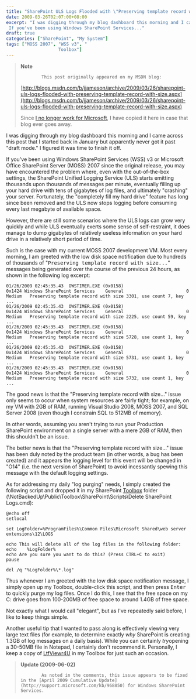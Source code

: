 ```yaml
---
title: "SharePoint ULS Logs Flooded with \"Preserving template record with size...\""
date: 2009-03-26T02:07:00+08:00
excerpt: "I was digging through my blog dashboard this morning and I came across this post that I started back in January but apparently never got it past \"draft mode.\" I figured it was time to finish it off. 
 If you've been using Windows SharePoint Services..."
draft: true
categories: ["SharePoint", "My System"]
tags: ["MOSS 2007", "WSS v3", "
                    Toolbox"]
---
```


> **Note**
> 
>             This post originally appeared on my MSDN blog:
> 
> 
> 
> [http://blogs.msdn.com/b/jjameson/archive/2009/03/26/sharepoint-uls-logs-flooded-with-preserving-template-record-with-size.aspx](http://blogs.msdn.com/b/jjameson/archive/2009/03/26/sharepoint-uls-logs-flooded-with-preserving-template-record-with-size.aspx)
> 
> 
> Since [I no longer work for Microsoft](/blog/jjameson/2011/09/02/last-day-with-microsoft), I have copied it here in case that blog                 ever goes away.


I was digging through my blog dashboard this morning and I came across this post         that I started back in January but apparently never got it past "draft mode." I         figured it was time to finish it off.

If you've been using Windows SharePoint Services (WSS) v3 or Microsoft Office SharePoint         Server (MOSS) 2007 since the original release, you may have encountered the problem         where, even with the out-of-the-box settings, the SharePoint Unified Logging Service         (ULS) starts emitting thousands upon thousands of messages per minute, eventually         filling up your hard drive with tens of gigabytes of log files, and ultimately "crashing"         your server. Fortunately, the "completely fill my hard drive" feature has long since         been removed and the ULS now stops logging before consuming every last megabyte         of available space.

However, there are still some scenarios where the ULS logs can grow very quickly         and while ULS eventually exerts some sense of self-restraint, it does manage to         dump gigabytes of relatively useless information on your hard drive in a relatively         short period of time.

Such is the case with my current MOSS 2007 development VM. Most every morning, I         am greeted with the low disk space notification due to hundreds of thousands of         "<samp>Preserving template record with size...</samp>" messages being generated         over the course of the previous 24 hours, as shown in the following log excerpt:



```
01/26/2009 02:45:35.43  OWSTIMER.EXE (0x0158)                    0x1424 Windows SharePoint Services    General                        0 Medium   Preserving template record with size 3301, use count 7, key ...
01/26/2009 02:45:35.43  OWSTIMER.EXE (0x0158)                    0x1424 Windows SharePoint Services    General                        0 Medium   Preserving template record with size 2225, use count 59, key ...
01/26/2009 02:45:35.43  OWSTIMER.EXE (0x0158)                    0x1424 Windows SharePoint Services    General                        0 Medium   Preserving template record with size 5728, use count 1, key ...
01/26/2009 02:45:35.43  OWSTIMER.EXE (0x0158)                    0x1424 Windows SharePoint Services    General                        0 Medium   Preserving template record with size 5731, use count 1, key ...
01/26/2009 02:45:35.43  OWSTIMER.EXE (0x0158)                    0x1424 Windows SharePoint Services    General                        0 Medium   Preserving template record with size 5732, use count 1, key ...
```



The good news is that the "Preserving template record with size..." issue only seems         to occur when system resources are fairly tight; for example, on my VM with 2GB         of RAM, running Visual Studio 2008, MOSS 2007, and SQL Server 2008 (even though         I constrain SQL to 512MB of memory).

In other words, assuming you aren't trying to run your Production SharePoint environment         on a single server with a mere 2GB of RAM, then this shouldn't be an issue.

The better news is that the "Preserving template record with size..." issue has         been duly noted by the product team (in other words, a bug has been created) and         it appears the logging level for this event will be changed in "O14" (i.e. the next         version of SharePoint) to avoid incessantly spewing this message with the default         logging settings.

As for addressing my daily "log purging" needs, I simply created the following script         and dropped it in my SharePoint [Toolbox](/blog/jjameson/2007/03/22/backedup-and-notbackedup) folder (\NotBackedUp\Public\Toolbox\SharePoint\Scripts\Delete SharePoint         Logs.cmd):



```
@echo off
setlocal

set LogFolder=%ProgramFiles%\Common Files\Microsoft Shared\web server extensions\12\LOGS

echo This will delete all of the log files in the following folder:
echo    %LogFolder%
echo Are you sure you want to do this? (Press CTRL+C to exit)
pause

del /q "%LogFolder%\*.log"
```



Thus whenever I am greeted with the low disk space notification message, I simply         open up my Toolbox, double-click this script, and then press <kbd>Enter</kbd> to         quickly purge my log files. Once I do this, I see that the free space on my C: drive         goes from 100-200MB of free space to around 1.4GB of free space.

Not exactly what I would call "elegant", but as I've repeatedly said before, I like         to keep things simple.

Another useful tip that I wanted to pass along is effectively viewing very large         text files (for example, to determine exactly *why* SharePoint is creating         1.3GB of log messages on a daily basis). While you can certainly *try*opening         a 30-50MB file in Notepad, I certainly don't recommend it. Personally, I keep a         copy of [LtfViewr4U](http://search.live.com/results.aspx?q=LtfViewr4U)         in my Toolbox for just such an occasion.


> **Update (2009-06-02)**
> 
>             As noted in the comments, this issue appears to be fixed in the [April 2009 Cumulative Update](http://support.microsoft.com/kb/968850) for Windows SharePoint Services.

